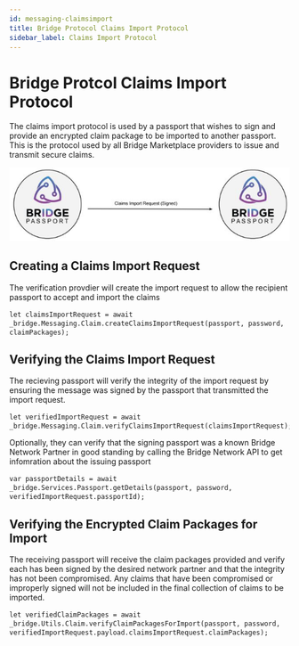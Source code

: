 ```yaml
---
id: messaging-claimsimport
title: Bridge Protocol Claims Import Protocol
sidebar_label: Claims Import Protocol
---
```


# Bridge Protcol Claims Import Protocol
The claims import protocol is used by a passport that wishes to sign and provide an encrypted claim package to be imported to another passport.  This is the protocol used by all Bridge Marketplace providers to issue and transmit secure claims.

<img src='https://github.com/bridge-protocol/bridge-protocol-js/blob/ethereum-publishing/docs/images/message-claimsimport.jpg?raw=true'>

## Creating a Claims Import Request
The verification provdier will create the import request to allow the recipient passport to accept and import the claims
```
let claimsImportRequest = await _bridge.Messaging.Claim.createClaimsImportRequest(passport, password, claimPackages);
```

## Verifying the Claims Import Request
The recieving passport will verify the integrity of the import request by ensuring the message was signed by the passport that transmitted the import request.
```
let verifiedImportRequest = await _bridge.Messaging.Claim.verifyClaimsImportRequest(claimsImportRequest);
```
Optionally, they can verify that the signing passport was a known Bridge Network Partner in good standing by calling the Bridge Network API to get infomration about the issuing passport
```
var passportDetails = await _bridge.Services.Passport.getDetails(passport, password, verifiedImportRequest.passportId);
```

## Verifying the Encrypted Claim Packages for Import
The receiving passport will receive the claim packages provided and verify each has been signed by the desired network partner and that the integrity has not been compromised.  Any claims that have been compromised or improperly signed will not be included in the final collection of claims to be imported.
```
let verifiedClaimPackages = await _bridge.Utils.Claim.verifyClaimPackagesForImport(passport, password, verifiedImportRequest.payload.claimsImportRequest.claimPackages);
```
